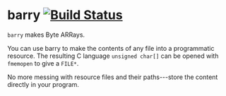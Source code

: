 barry [![Build Status](https://travis-ci.org/rubicks/barry.svg?branch=master)](https://travis-ci.org/rubicks/barry)
=======

```barry``` makes Byte ARRays.

You can use barry to make the contents of any file into a programmatic
resource. The resulting C language ```unsigned char[]``` can be opened with
```fmemopen``` to give a ```FILE*```.

No more messing with resource files and their paths---store the content directly
in your program.
